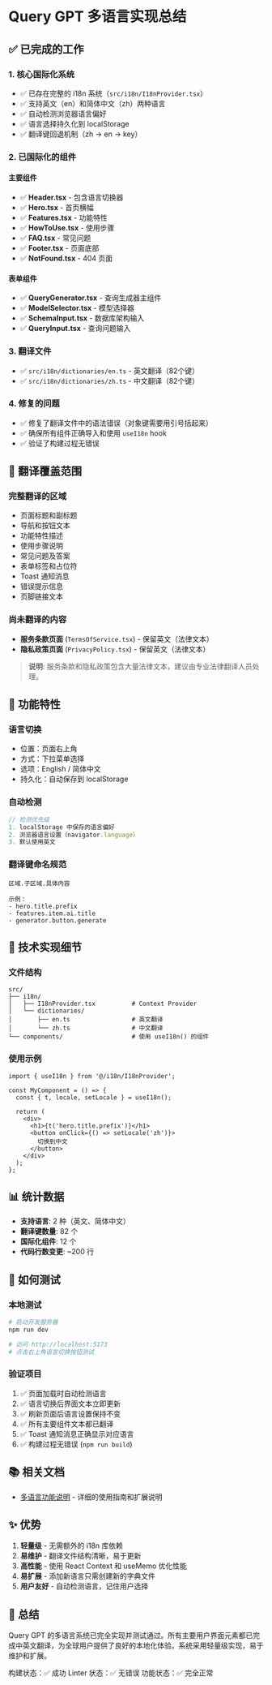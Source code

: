 # Query GPT 多语言实现总结

## ✅ 已完成的工作

### 1. 核心国际化系统
- ✅ 已存在完整的 i18n 系统（`src/i18n/I18nProvider.tsx`）
- ✅ 支持英文（en）和简体中文（zh）两种语言
- ✅ 自动检测浏览器语言偏好
- ✅ 语言选择持久化到 localStorage
- ✅ 翻译键回退机制（zh → en → key）

### 2. 已国际化的组件

#### 主要组件
- ✅ **Header.tsx** - 包含语言切换器
- ✅ **Hero.tsx** - 首页横幅
- ✅ **Features.tsx** - 功能特性
- ✅ **HowToUse.tsx** - 使用步骤
- ✅ **FAQ.tsx** - 常见问题
- ✅ **Footer.tsx** - 页面底部
- ✅ **NotFound.tsx** - 404 页面

#### 表单组件
- ✅ **QueryGenerator.tsx** - 查询生成器主组件
- ✅ **ModelSelector.tsx** - 模型选择器
- ✅ **SchemaInput.tsx** - 数据库架构输入
- ✅ **QueryInput.tsx** - 查询问题输入

### 3. 翻译文件
- ✅ `src/i18n/dictionaries/en.ts` - 英文翻译（82个键）
- ✅ `src/i18n/dictionaries/zh.ts` - 中文翻译（82个键）

### 4. 修复的问题
- ✅ 修复了翻译文件中的语法错误（对象键需要用引号括起来）
- ✅ 确保所有组件正确导入和使用 `useI18n` hook
- ✅ 验证了构建过程无错误

## 📝 翻译覆盖范围

### 完整翻译的区域
- 页面标题和副标题
- 导航和按钮文本
- 功能特性描述
- 使用步骤说明
- 常见问题及答案
- 表单标签和占位符
- Toast 通知消息
- 错误提示信息
- 页脚链接文本

### 尚未翻译的内容
- **服务条款页面** (`TermsOfService.tsx`) - 保留英文（法律文本）
- **隐私政策页面** (`PrivacyPolicy.tsx`) - 保留英文（法律文本）

> **说明**: 服务条款和隐私政策包含大量法律文本，建议由专业法律翻译人员处理。

## 🎯 功能特性

### 语言切换
- 位置：页面右上角
- 方式：下拉菜单选择
- 选项：English / 简体中文
- 持久化：自动保存到 localStorage

### 自动检测
```typescript
// 检测优先级
1. localStorage 中保存的语言偏好
2. 浏览器语言设置（navigator.language）
3. 默认使用英文
```

### 翻译键命名规范
```
区域.子区域.具体内容

示例：
- hero.title.prefix
- features.item.ai.title
- generator.button.generate
```

## 🔧 技术实现细节

### 文件结构
```
src/
├── i18n/
│   ├── I18nProvider.tsx          # Context Provider
│   └── dictionaries/
│       ├── en.ts                 # 英文翻译
│       └── zh.ts                 # 中文翻译
└── components/                   # 使用 useI18n() 的组件
```

### 使用示例
```tsx
import { useI18n } from '@/i18n/I18nProvider';

const MyComponent = () => {
  const { t, locale, setLocale } = useI18n();
  
  return (
    <div>
      <h1>{t('hero.title.prefix')}</h1>
      <button onClick={() => setLocale('zh')}>
        切换到中文
      </button>
    </div>
  );
};
```

## 📊 统计数据

- **支持语言**: 2 种（英文、简体中文）
- **翻译键数量**: 82 个
- **国际化组件**: 12 个
- **代码行数变更**: ~200 行

## 🚀 如何测试

### 本地测试
```bash
# 启动开发服务器
npm run dev

# 访问 http://localhost:5173
# 点击右上角语言切换按钮测试
```

### 验证项目
1. ✅ 页面加载时自动检测语言
2. ✅ 语言切换后界面文本立即更新
3. ✅ 刷新页面后语言设置保持不变
4. ✅ 所有主要组件文本都已翻译
5. ✅ Toast 通知消息正确显示对应语言
6. ✅ 构建过程无错误 (`npm run build`)

## 📚 相关文档

- [多语言功能说明](./I18N_GUIDE.md) - 详细的使用指南和扩展说明

## ✨ 优势

1. **轻量级** - 无需额外的 i18n 库依赖
2. **易维护** - 翻译文件结构清晰，易于更新
3. **高性能** - 使用 React Context 和 useMemo 优化性能
4. **易扩展** - 添加新语言只需创建新的字典文件
5. **用户友好** - 自动检测语言，记住用户选择

## 🎉 总结

Query GPT 的多语言系统已完全实现并测试通过。所有主要用户界面元素都已完成中英文翻译，为全球用户提供了良好的本地化体验。系统采用轻量级实现，易于维护和扩展。

构建状态：✅ 成功
Linter 状态：✅ 无错误
功能状态：✅ 完全正常

